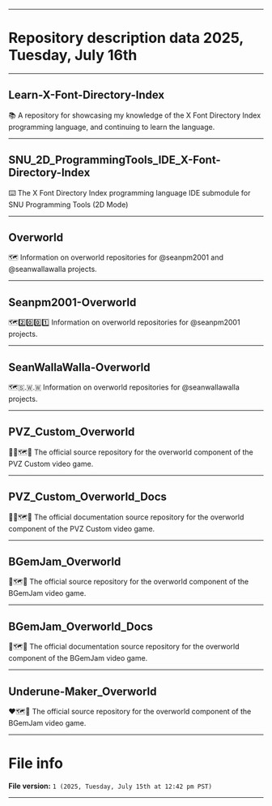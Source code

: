 
***

# Repository description data 2025, Tuesday, July 16th

---

## Learn-X-Font-Directory-Index

📚️ A repository for showcasing my knowledge of the X Font Directory Index programming language, and continuing to learn the language. 

---

## SNU_2D_ProgrammingTools_IDE_X-Font-Directory-Index

⌨️ The X Font Directory Index programming language IDE submodule for SNU Programming Tools (2D Mode)

---

## Overworld

🗺️ Information on overworld repositories for @seanpm2001 and @seanwallawalla projects.

---

## Seanpm2001-Overworld

🗺️2️⃣️0️⃣️0️⃣️1️⃣️ Information on overworld repositories for @seanpm2001 projects.

---

## SeanWallaWalla-Overworld

🗺️🇸.🇼.🇼 Information on overworld repositories for @seanwallawalla projects.

---

## PVZ_Custom_Overworld

🌱️🧟️🗺️💾️ The official source repository for the overworld component of the PVZ Custom video game.

---

## PVZ_Custom_Overworld_Docs

🌱️🧟️🗺️📖️ The official documentation source repository for the overworld component of the PVZ Custom video game.

---

## BGemJam_Overworld

💎️🗺️💾️ The official source repository for the overworld component of the BGemJam video game.

---

## BGemJam_Overworld_Docs

💎️🗺️📖️ The official documentation source repository for the overworld component of the BGemJam video game.

---

## Underune-Maker_Overworld

❤️🗺️💾️ The official source repository for the overworld component of the BGemJam video game.

***

# File info

**File version:** `1 (2025, Tuesday, July 15th at 12:42 pm PST)`

***

